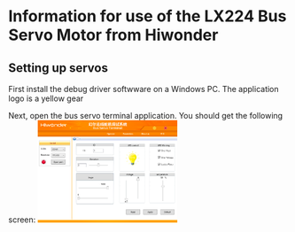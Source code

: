 # Information for use of the LX224 Bus Servo Motor from Hiwonder

## Setting up servos
First install the debug driver softwware on a Windows PC. The application logo is a yellow gear

Next, open the bus servo terminal application. You should get the following screen: 
<img src="/LX224 Bus Servo Software/images/hiwonder_bus_servo_terminal image.PNG" width="50%">

